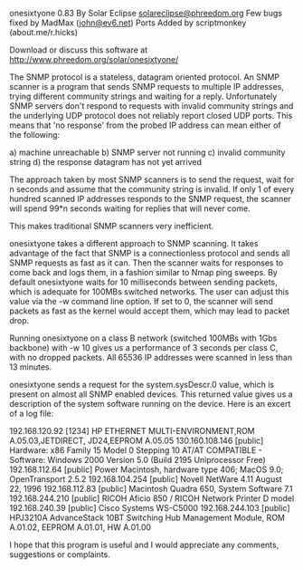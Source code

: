 onesixtyone 0.83
By Solar Eclipse <solareclipse@phreedom.org>
Few bugs fixed by MadMax (john@ev6.net)
Ports Added by scriptmonkey (about.me/r.hicks)

Download or discuss this software at http://www.phreedom.org/solar/onesixtyone/

The SNMP protocol is a stateless, datagram oriented protocol. An SNMP scanner
is a program that sends SNMP requests to multiple IP addresses, trying
different community strings and waiting for a reply. Unfortunately SNMP servers
don't respond to requests with invalid community strings and the underlying UDP
protocol does not reliably report closed UDP ports. This means that 'no
response' from the probed IP address can mean either of the following:

a) machine unreachable
b) SNMP server not running
c) invalid community string
d) the response datagram has not yet arrived

The approach taken by most SNMP scanners is to send the request, wait for n
seconds and assume that the community string is invalid. If only 1 of every
hundred scanned IP addresses responds to the SNMP request, the scanner will
spend 99*n seconds waiting for replies that will never come.

This makes traditional SNMP scanners very inefficient.

onesixtyone takes a different approach to SNMP scanning. It takes advantage of
the fact that SNMP is a connectionless protocol and sends all SNMP requests as
fast as it can. Then the scanner waits for responses to come back and logs them,
in a fashion similar to Nmap ping sweeps. By default onesixtyone waits for 10
milliseconds between sending packets, which is adequate for 100MBs switched
networks. The user can adjust this value via the -w command line option. If set
to 0, the scanner will send packets as fast as the kernel would accept them,
which may lead to packet drop.

Running onesixtyone on a class B network (switched 100MBs with 1Gbs backbone)
with -w 10 gives us a performance of 3 seconds per class C, with no dropped
packets. All 65536 IP addresses were scanned in less than 13 minutes.

onesixtyone sends a request for the system.sysDescr.0 value, which is present
on almost all SNMP enabled devices. This returned value gives us a description
of the system software running on the device. Here is an excert of a log file:

192.168.120.92 [1234] HP ETHERNET MULTI-ENVIRONMENT,ROM A.05.03,JETDIRECT,
JD24,EEPROM A.05.05
130.160.108.146 [public] Hardware: x86 Family 15 Model 0 Stepping 10 AT/AT
COMPATIBLE - Software: Windows 2000 Version 5.0 (Build 2195 Uniprocessor Free)
192.168.112.64 [public] Power Macintosh, hardware type 406; MacOS 9.0;
OpenTransport 2.5.2
192.168.104.254 [public] Novell NetWare 4.11  August 22, 1996
192.168.112.83 [public] Macintosh Quadra 650, System Software 7.1 
192.168.244.210 [public] RICOH Aficio 850 / RICOH Network Printer D model
192.168.240.39 [public] Cisco Systems WS-C5000
192.168.244.103 [public] HPJ3210A AdvanceStack 10BT Switching Hub Management
Module, ROM A.01.02, EEPROM A.01.01, HW A.01.00

I hope that this program is useful and I would appreciate any comments,
suggestions or complaints.
